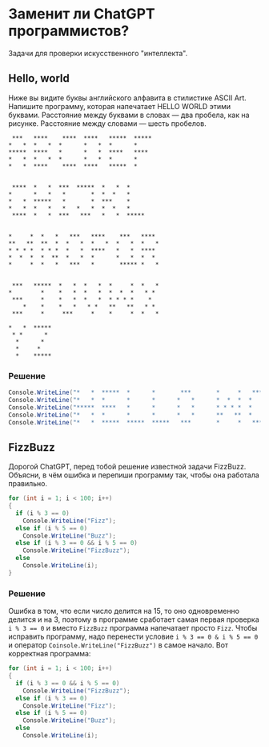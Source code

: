 # Заменит ли ChatGPT программистов?

Задачи для проверки искусственного "интеллекта".

## Hello, world

Ниже вы видите буквы английского алфавита в стилистике ASCII Art.
Напишите программу, которая напечатает HELLO WORLD этими буквами.
Расстояние между буквами в словах — два пробела, как на рисунке.
Расстояние между словами — шесть пробелов.

```text
 ***   ****    ****  ****   *****  *****
*   *  *   *  *      *   *  *      *
*****  ****   *      *   *  ****   ****
*   *  *   *  *      *   *  *      *
*   *  ****    ****  ****   *****  *


 ****  *   *  ***  *****  *   *  *
*      *   *   *       *  *  *   *
*   *  *****   *       *  ***    *
*   *  *   *   *   *   *  *  *   *
 ****  *   *  ***   ***   *   *  *****


*     *  *   *   ***   ****    ***   ****
**   **  **  *  *   *  *   *  *   *  *   *
* * * *  * * *  *   *  ****   *   *  ****
*  *  *  *  **  *   *  *      *   *  *  *
*     *  *   *   ***   *       ***** *   *


 ***   *****  *   *  *   *  *     *  *   *
*        *    *   *  *   *  *  *  *   * *
 ***     *    *   *  *   *  * * * *    *
    *    *    *   *   * *   **   **   * *
 ***     *     ***     *    *     *  *   *

*   *  *****
 * *      *
  *      *
  *     *
  *    *****
```

### Решение

```c#
Console.WriteLine("*   *  *****  *      *       ***       *     *   ***   ****   *      ****");
Console.WriteLine("*   *  *      *      *      *   *      *  *  *  *   *  *   *  *      *   *");
Console.WriteLine("*****  ****   *      *      *   *      * * * *  *   *  ****   *      *   *");
Console.WriteLine("*   *  *      *      *      *   *      **   **  *   *  *  *   *      *   *");
Console.WriteLine("*   *  *****  *****  *****   ***       *     *   ***   *   *  *****  ****");
```

## FizzBuzz

Дорогой ChatGPT, перед тобой решение известной задачи FizzBuzz.
Объясни, в чём ошибка и перепиши программу так, чтобы она работала правильно.

```c#
for (int i = 1; i < 100; i++)
{
  if (i % 3 == 0)
    Console.WriteLine("Fizz");
  else if (i % 5 == 0)
    Console.WriteLine("Buzz");
  else if (i % 3 == 0 && i % 5 == 0)
    Console.WriteLine("FizzBuzz");
  else
    Console.WriteLine(i);
}
```

### Решение

Ошибка в том, что если число делится на 15, то оно одновременно делится и на 3, поэтому в программе сработает самая первая проверка `i % 3 == 0` и вместо `FizzBuzz` программа напечатает просто `Fizz`.
Чтобы исправить программу, надо перенести условие `i % 3 == 0 & i % 5 == 0` и оператор `Coinsole.WriteLine("FizzBuzz")` в самое начало.
Вот корректная программа:

```c#
for (int i = 1; i < 100; i++)
{
  if (i % 3 == 0 && i % 5 == 0)
    Console.WriteLine("FizzBuzz");
  else if (i % 3 == 0)
    Console.WriteLine("Fizz");
  else if (i % 5 == 0)
    Console.WriteLine("Buzz");
  else
    Console.WriteLine(i);
```
